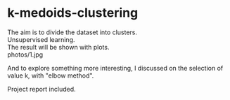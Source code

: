 # k-medoids-clustering
The aim is to divide the dataset into clusters.<br>
Unsupervised learning.<br>
The result will be shown with plots.<br>
photos/1.jpg

And to explore something more interesting, I discussed on the selection of value k, with "elbow method".<br>


Project report included.
